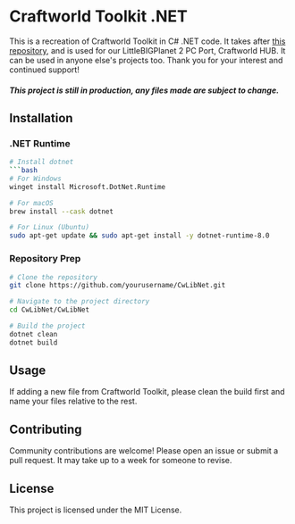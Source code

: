 # Craftworld Toolkit .NET

This is a recreation of Craftworld Toolkit in C# .NET code. It takes after [this repository](https://github.com/ennuo/toolkit/tree/cwlib), and is used for our LittleBIGPlanet 2 PC Port, Craftworld HUB. It can be used in anyone else's projects too. Thank you for your interest and continued support!
##### This project is still in production, any files made are subject to change.

## Installation

### .NET Runtime
```bash
# Install dotnet 
```bash
# For Windows
winget install Microsoft.DotNet.Runtime

# For macOS
brew install --cask dotnet

# For Linux (Ubuntu)
sudo apt-get update && sudo apt-get install -y dotnet-runtime-8.0
```
### Repository Prep
```bash
# Clone the repository
git clone https://github.com/yourusername/CwLibNet.git

# Navigate to the project directory
cd CwLibNet/CwLibNet

# Build the project
dotnet clean 
dotnet build
```

## Usage
If adding a new file from Craftworld Toolkit, please clean the build first and name your files relative to the rest.

## Contributing

Community contributions are welcome! Please open an issue or submit a pull request. It may take up to a week for someone to revise.

## License

This project is licensed under the MIT License.